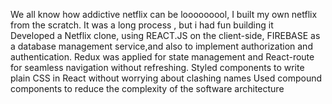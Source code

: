 We all know how addictive netflix can be looooooool, I built my own netflix from the scratch. It was a long process , but i had fun building it  
Developed a Netflix clone, using REACT.JS on the client-side, FIREBASE as a database management service,and also to implement authorization and authentication.
Redux was applied for state management and React-route for seamless navigation without refreshing.
Styled components to write plain CSS in React without worrying about clashing names
Used compound components to reduce the complexity of the software architecture 
